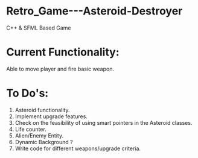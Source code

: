 # Retro_Game---Asteroid-Destroyer
C++ &amp; SFML Based Game

# Current Functionality:
Able to move player and fire basic weapon.

# To Do's:
1. Asteroid functionality.
2. Implement upgrade features.
3. Check on the feasibility of using smart pointers in the Asteroid classes.
4. Life counter.
5. Alien/Enemy Entity.
6. Dynamic Background ?
7. Write code for different weapons/upgrade criteria.
